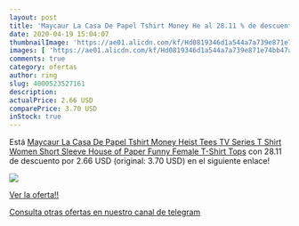 ```yaml
---
layout: post
title: 'Maycaur La Casa De Papel Tshirt Money He al 28.11 % de descuento'
date: 2020-04-19 15:04:07
thumbnailImage: 'https://ae01.alicdn.com/kf/Hd0819346d1a544a7a739e871e74bb47at/Maycaur-La-Casa-De-Papel-Tshirt-Money-Heist-Tees-TV-Series-T-Shirt-Women-Short-Sleeve.jpg_350x350._SL200_.jpg'
images: [ 'https://ae01.alicdn.com/kf/Hd0819346d1a544a7a739e871e74bb47at/Maycaur-La-Casa-De-Papel-Tshirt-Money-Heist-Tees-TV-Series-T-Shirt-Women-Short-Sleeve.jpg_350x350._SL200_.jpg' ]
comments: true
category: ofertas
author: ring
slug: 4000523527161
description:
actualPrice: 2.66 USD
comparePrice: 3.70 USD
inStock: true
---
```


Está [Maycaur La Casa De Papel Tshirt Money Heist Tees TV Series T Shirt Women Short Sleeve House of Paper Funny Female T-Shirt Tops](https://www.amazon.com/dp/4000523527161/?tag=redken08-20) con 28.11 de descuento por 2.66 USD (original: 3.70 USD) en el siguiente enlace!

[![](https://ae01.alicdn.com/kf/Hd0819346d1a544a7a739e871e74bb47at/Maycaur-La-Casa-De-Papel-Tshirt-Money-Heist-Tees-TV-Series-T-Shirt-Women-Short-Sleeve.jpg_350x350._SL200_.jpg)](https://www.amazon.com/dp/4000523527161/?tag=redken08-20)

[Ver la oferta!!](https://www.amazon.com/dp/4000523527161/?tag=redken08-20)

[Consulta otras ofertas en nuestro canal de telegram](https://t.me/s/ofertas25)
